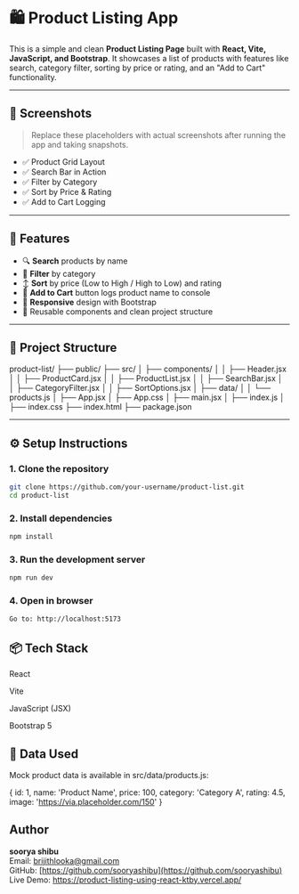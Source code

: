 # 🛍️ Product Listing App

This is a simple and clean **Product Listing Page** built with **React, Vite, JavaScript, and Bootstrap**. It showcases a list of products with features like search, category filter, sorting by price or rating, and an "Add to Cart" functionality.

---

## 📸 Screenshots

> Replace these placeholders with actual screenshots after running the app and taking snapshots.

- ✅ Product Grid Layout  
- ✅ Search Bar in Action  
- ✅ Filter by Category  
- ✅ Sort by Price & Rating  
- ✅ Add to Cart Logging

---

## 🚀 Features

- 🔍 **Search** products by name
- 🧩 **Filter** by category
- ↕️ **Sort** by price (Low to High / High to Low) and rating
- 🛒 **Add to Cart** button logs product name to console
- 📱 **Responsive** design with Bootstrap
- 🧱 Reusable components and clean project structure

---

## 🧾 Project Structure

product-list/
├── public/
├── src/
│ ├── components/
│ │ ├── Header.jsx
│ │ ├── ProductCard.jsx
│ │ ├── ProductList.jsx
│ │ ├── SearchBar.jsx
│ │ ├── CategoryFilter.jsx
│ │ ├── SortOptions.jsx
│ ├── data/
│ │ └── products.js
│ ├── App.jsx
│ ├── App.css
│ ├── main.jsx
│ ├── index.js
│ ├── index.css
├── index.html
├── package.json



---

## ⚙️ Setup Instructions

### 1. Clone the repository

```bash
git clone https://github.com/your-username/product-list.git
cd product-list
```

### 2. Install dependencies
```bash
npm install
```
### 3. Run the development server
```bash
npm run dev
```
 ### 4. Open in browser
```bash
Go to: http://localhost:5173
```

## 📦 Tech Stack
React

Vite

JavaScript (JSX)

Bootstrap 5

## 📂 Data Used
Mock product data is available in src/data/products.js:

{
  id: 1,
  name: 'Product Name',
  price: 100,
  category: 'Category A',
  rating: 4.5,
  image: 'https://via.placeholder.com/150'
}


## Author

**soorya shibu**  
Email: brijithlooka@gmail.com  
GitHub: [https://github.com/sooryashibu](https://github.com/sooryashibu)  
Live Demo: https://product-listing-using-react-ktby.vercel.app/
